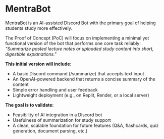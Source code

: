 # MentraBot
MentraBot is an AI-assisted Discord Bot with the primary goal of helping students study more effectively.
  
The Proof of Concept (PoC) will focus on implementing a minimal yet functional version of the bot that performs one core task reliably:  
*"Summarize pasted lecture notes or uploaded study content into short, digestible explanations."*
  
**This initial version will include:**
- A basic Discord command (/summarize) that accepts text input
- An OpenAI-powered backend that returns a concise summary of the content
- Simple error handling and user feedback
- Lightweight deployment (e.g., on Replit, Render, or a local server)
  
**The goal is to validate:**
- Feasibility of AI integration in a Discord bot
- Usefulness of summarization for study support
- A clean, scalable foundation for future features (Q&A, flashcards, quiz generation, document parsing, etc.)
